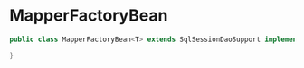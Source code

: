 # MapperFactoryBean

```java
public class MapperFactoryBean<T> extends SqlSessionDaoSupport implements FactoryBean<T> {

}
```